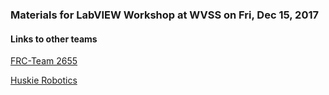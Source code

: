 ### Materials for LabVIEW Workshop at WVSS on Fri, Dec 15, 2017

#### Links to other teams

[FRC-Team 2655](https://github.com/FRC-Team2655/2016-Competition-Code)

[Huskie Robotics](https://github.com/HuskieRobotics/frc-software)
